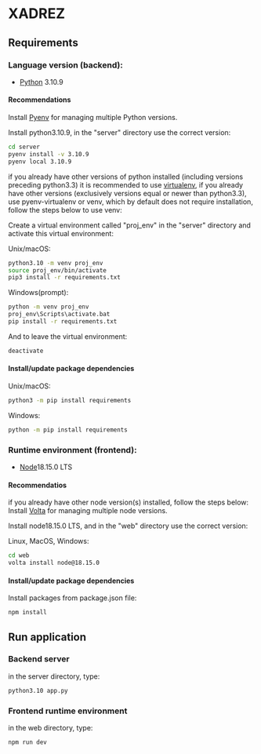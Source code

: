 # XADREZ
## Requirements
### Language version (backend):
- [Python](https://www.python.org/) 3.10.9

#### Recommendations
<!-- https://docs.python.org/3/library/venv.html -->
<!-- https://www.freecodecamp.org/news/how-to-setup-virtual-environments-in-python/ -->
Install [Pyenv](https://realpython.com/intro-to-pyenv/#installing-pyenv) for managing multiple Python versions.

Install python3.10.9, in the "server" directory use the correct version:

```bash
cd server
pyenv install -v 3.10.9
pyenv local 3.10.9
```

if you already have other versions of python installed (including versions preceding python3.3) it is recommended to use [virtualenv](https://packaging.python.org/en/latest/guides/installing-using-pip-and-virtual-environments/), if you already have other versions (exclusively versions equal or newer than python3.3), use pyenv-virtualenv or venv, which by default does not require installation, follow the steps below to use venv:

Create a virtual environment called "proj_env" in the "server" directory and activate this virtual environment:

Unix/macOS:
```bash
python3.10 -m venv proj_env
source proj_env/bin/activate
pip3 install -r requirements.txt
```

Windows(prompt):
```bash
python -m venv proj_env
proj_env\Scripts\activate.bat
pip install -r requirements.txt
```

<!--
create/update requirementes.txt: 
  pip3 freeze > requirements.txt 
-->

And to leave the virtual environment:
```bash
deactivate
```
#### Install/update package dependencies
Unix/macOS:
```bash
python3 -m pip install requirements
```

Windows:
```bash
python -m pip install requirements
```


### Runtime environment (frontend):
- [Node](https://nodejs.org/en/download)18.15.0 LTS

#### Recommendatios
if you already have other node version(s) installed, follow the steps below:
Install [Volta](https://docs.volta.sh/guide/getting-started) for managing multiple node versions.

Install node18.15.0 LTS, and in the "web" directory use the correct version:

Linux, MacOS, Windows:
```bash
cd web
volta install node@18.15.0
```

#### Install/update package dependencies
Install packages from package.json file:
```bash
npm install
```

## Run application
### Backend server
in the server directory, type:
```bash
python3.10 app.py
```

### Frontend runtime environment
in the web directory, type:
```bash
npm run dev
```
